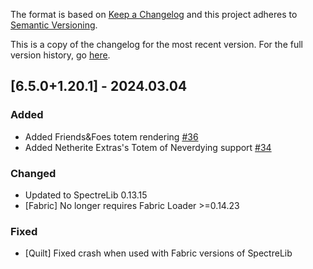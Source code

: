 The format is based on [Keep a Changelog](http://keepachangelog.com/en/1.0.0/) and this project adheres to [Semantic Versioning](http://semver.org/spec/v2.0.0.html).

This is a copy of the changelog for the most recent version. For the full version history, go [here](https://github.com/illusivesoulworks/charmofundying/blob/1.20.x/CHANGELOG.md).

## [6.5.0+1.20.1] - 2024.03.04
### Added
- Added Friends&Foes totem rendering [#36](https://github.com/illusivesoulworks/charmofundying/issues/36)
- Added Netherite Extras's Totem of Neverdying support [#34](https://github.com/illusivesoulworks/charmofundying/issues/34)
### Changed
- Updated to SpectreLib 0.13.15
- [Fabric] No longer requires Fabric Loader >=0.14.23
### Fixed
- [Quilt] Fixed crash when used with Fabric versions of SpectreLib
